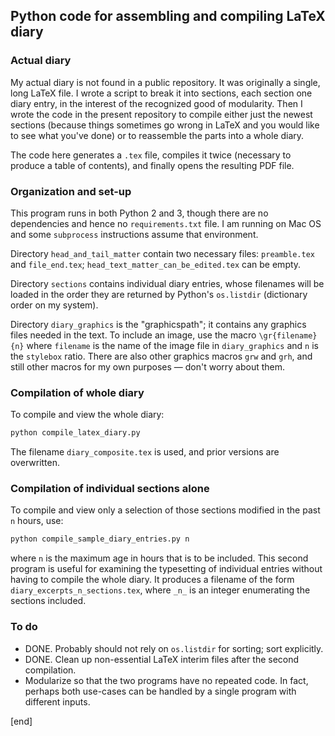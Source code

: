 ## Python code for assembling and compiling LaTeX diary

### Actual diary

My actual diary is not found in a public repository. It was originally a single, long LaTeX file. I wrote a script to break it into sections, each section one diary entry, in the interest of the recognized good of modularity. Then I wrote the code in the present repository to compile either just the newest sections (because things sometimes go wrong in LaTeX and you would like to see what you've done) or to reassemble the parts into a whole diary.

The code here generates a `.tex` file, compiles it twice (necessary to produce a table of contents), and finally opens the resulting PDF file.

### Organization and set-up

This program runs in both Python 2 and 3, though there are no dependencies and hence no `requirements.txt` file. I am running on Mac OS and some `subprocess` instructions assume that environment.

Directory `head_and_tail_matter` contain two necessary files: `preamble.tex` and `file_end.tex`; `head_text_matter_can_be_edited.tex` can be empty.

Directory `sections` contains individual diary entries, whose filenames will be loaded in the order they are returned by Python's `os.listdir` (dictionary order on my system).

Directory `diary_graphics` is the "graphicspath"; it contains any graphics files needed in the text. To include an image, use the macro `\gr{filename}{n}` where `filename` is the name of the image file in `diary_graphics` and `n` is the `stylebox` ratio. There are also other graphics macros `grw` and `grh`, and still other macros for my own purposes — don't worry about them.

### Compilation of whole diary

To compile and view the whole diary:

```bash
python compile_latex_diary.py
```

The filename `diary_composite.tex` is used, and prior versions are overwritten. 

### Compilation of individual sections alone

To compile and view only a selection of those sections modified in the past `n` hours, use:

```bash
python compile_sample_diary_entries.py n
```

where `n` is the maximum age in hours that is to be included. This second program is useful for examining the typesetting of individual entries without having to compile the whole diary. It produces a filename of the form `diary_excerpts_n_sections.tex`, where `_n_` is an integer enumerating the sections included. 

### To do

 * DONE. Probably should not rely on `os.listdir` for sorting; sort explicitly.
 * DONE. Clean up non-essential LaTeX interim files after the second compilation.
 * Modularize so that the two programs have no repeated code. In fact, perhaps both use-cases can be handled by a single program with different inputs.


[end]

